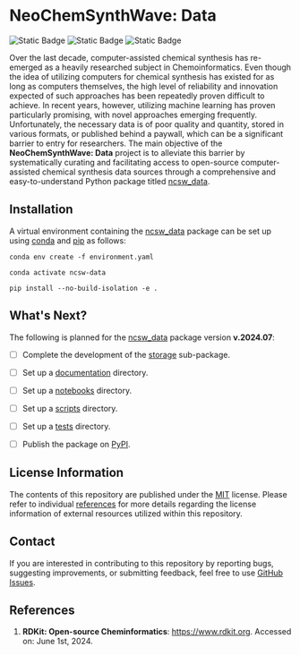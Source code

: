 # NeoChemSynthWave: Data
![Static Badge](https://img.shields.io/badge/ncsw__chemistry-v.2024.06.1-%23ED9B33?logo=github&style=flat)
![Static Badge](https://img.shields.io/badge/Institute%20of%20Science%20Tokyo-%231C3177?style=flat)
![Static Badge](https://img.shields.io/badge/Elix%2C%20Inc.-%235EB6B3?style=flat)

Over the last decade, computer-assisted chemical synthesis has re-emerged as a heavily researched subject in
Chemoinformatics. Even though the idea of utilizing computers for chemical synthesis has existed for as long as
computers themselves, the high level of reliability and innovation expected of such approaches has been repeatedly
proven difficult to achieve. In recent years, however, utilizing machine learning has proven particularly promising,
with novel approaches emerging frequently. Unfortunately, the necessary data is of poor quality and quantity, stored in
various formats, or published behind a paywall, which can be a significant barrier to entry for researchers. The main
objective of the **NeoChemSynthWave: Data** project is to alleviate this barrier by systematically curating and
facilitating access to open-source computer-assisted chemical synthesis data sources through a comprehensive and
easy-to-understand Python package titled [ncsw_data](/ncsw_data).


## Installation
A virtual environment containing the [ncsw_data](/ncsw_data) package can be set up using
[conda](https://docs.conda.io/en/latest) and [pip](https://pip.pypa.io/en/stable) as follows:

```shell
conda env create -f environment.yaml

conda activate ncsw-data

pip install --no-build-isolation -e .
```


## What's Next?
The following is planned for the [ncsw_data](/ncsw_data) package version **v.2024.07**:

- [ ] Complete the development of the [storage](/ncsw_data/storage) sub-package.
- [ ] Set up a [documentation](/documentation) directory.
- [ ] Set up a [notebooks](/notebooks) directory.
- [ ] Set up a [scripts](/scripts) directory.
- [ ] Set up a [tests](/tests) directory.
- [ ] Publish the package on [PyPI](https://pypi.org).


## License Information
The contents of this repository are published under the [MIT](/LICENSE) license. Please refer to individual
[references](#references) for more details regarding the license information of external resources utilized within this 
repository.


## Contact
If you are interested in contributing to this repository by reporting bugs, suggesting improvements, or submitting
feedback, feel free to use [GitHub Issues](https://github.com/neo-chem-synth-wave/ncsw-data/issues).


## References
1. **RDKit: Open-source Cheminformatics**: https://www.rdkit.org. Accessed on: June 1st, 2024.
